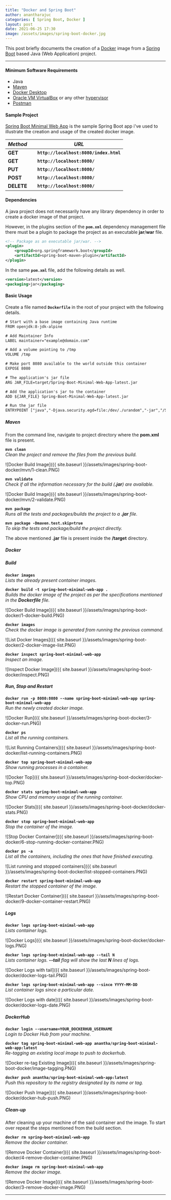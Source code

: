 ```yaml
---
title: "Docker and Spring Boot"
author: anantharajuc
categories: [ Spring Boot, Docker ]
layout: post
date: 2021-06-25 17:30
image: /assets/images/spring-boot-docker.jpg
---
```


This post briefly documents the creation of a [Docker](https://www.docker.com/) image from a [Spring Boot](https://spring.io/projects/spring-boot) based Java (Web Application) project.

---

#### Minimum Software Requirements

- Java
- [Maven](https://maven.apache.org/)
- [Docker Desktop](https://www.docker.com/products/docker-desktop)
- [Oracle VM VirtualBox](https://www.virtualbox.org/) or any other [hypervisor](https://en.wikipedia.org/wiki/Hypervisor)
- [Postman](https://www.postman.com/downloads/)

#### Sample Project

[Spring Boot Minimal Web App](https://github.com/AnanthaRajuC/Spring-Boot-Minimal-Web-App) is the sample Spring Boot app i've used to illustrate the creation and usage of the created docker image.

| *Method*   |    |  *URL*                                 |
|------------|----|----------------------------------------|
| **GET**    |    | **`http://localhost:8080/index.html`** |
| **GET**    |    | **`http://localhost:8080/`**           |
| **PUT**    |    | **`http://localhost:8080/`**           | 
| **POST**   |    | **`http://localhost:8080/`**           | 
| **DELETE** |    | **`http://localhost:8080/`**           |

#### Dependencies

A java project does not necessarily have any library dependency in order to create a docker image of that project.

However, in the plugins section of the **`pom.xml`** dependency management file there must be a plugin to package the project as an executable **jar**/**war** file.

~~~xml
<!-- Package as an executable jar/war. -->
<plugin>
	<groupId>org.springframework.boot</groupId>
	<artifactId>spring-boot-maven-plugin</artifactId>
</plugin>
~~~

In the same **`pom.xml`** file, add the following details as well.

~~~xml
<version>latest</version>
<packaging>jar</packaging>
~~~

#### Basic Usage

Create a file named **`Dockerfile`** in the root of your project with the following details.

~~~txt
# Start with a base image containing Java runtime
FROM openjdk:8-jdk-alpine

# Add Maintainer Info
LABEL maintainer="example@domain.com"

# Add a volume pointing to /tmp
VOLUME /tmp

# Make port 8080 available to the world outside this container
EXPOSE 8080

# The application's jar file
ARG JAR_FILE=target/Spring-Boot-Minimal-Web-App-latest.jar

# Add the application's jar to the container
ADD ${JAR_FILE} Spring-Boot-Minimal-Web-App-latest.jar

# Run the jar file 
ENTRYPOINT ["java","-Djava.security.egd=file:/dev/./urandom","-jar","/Spring-Boot-Minimal-Web-App-latest.jar"]
~~~

##### Maven

From the command line, navigate to project directory where the **pom.xml** file is present.

**`mvn clean`**  
*Clean the project and remove the files from the previous build.*

![Docker Build Image]({{ site.baseurl }}/assets/images/spring-boot-docker/mvn/1-clean.PNG)  

**`mvn validate`**  
*Check if all the information necessary for the build (**.jar**) are available.*

![Docker Build Image]({{ site.baseurl }}/assets/images/spring-boot-docker/mvn/2-validate.PNG)  

**`mvn package`**  
*Runs all the tests and packages/builds the project to a **.jar** file.*

**`mvn package -Dmaven.test.skip=true`**  
*To skip the tests and package/build the project directly.*

The above mentioned **.jar** file is present inside the **/target** directory.

##### Docker

##### Build 

**`docker images`**  
*Lists the already present container images.*

**`docker build -t spring-boot-minimal-web-app .`**  
*Builds the docker image of the project as per the specifications mentioned in the **Dockerfile** file.*

![Docker Build Image]({{ site.baseurl }}/assets/images/spring-boot-docker/1-docker-build.PNG)  

**`docker images`**  
*Check the docker image is generated from running the previous command.*

![List Docker Images]({{ site.baseurl }}/assets/images/spring-boot-docker/2-docker-image-list.PNG)  

**`docker inspect spring-boot-minimal-web-app`**  
*Inspect an image.*

![Inspect Docker Image]({{ site.baseurl }}/assets/images/spring-boot-docker/inspect.PNG)  

##### Run, Stop and Restart

**`docker run -p 8080:8080 --name spring-boot-minimal-web-app spring-boot-minimal-web-app`**  
*Run the newly created docker image.*

![Docker Run]({{ site.baseurl }}/assets/images/spring-boot-docker/3-docker-run.PNG)  

**`docker ps`**  
*List all the running containers.*

![List Running Containers]({{ site.baseurl }}/assets/images/spring-boot-docker/list-running-containers.PNG)  

**`docker top spring-boot-minimal-web-app`**  
*Show running processes in a container.*

![Docker Top]({{ site.baseurl }}/assets/images/spring-boot-docker/docker-top.PNG) 

**`docker stats spring-boot-minimal-web-app`**  
*Show CPU and memory usage of the running container.*

![Docker Stats]({{ site.baseurl }}/assets/images/spring-boot-docker/docker-stats.PNG) 

**`docker stop spring-boot-minimal-web-app`**  
*Stop the container of the image.*

![Stop Docker Container]({{ site.baseurl }}/assets/images/spring-boot-docker/6-stop-running-docker-container.PNG)  

**`docker ps -a`**  
*List all the containers, including the ones that have finished executing.*

![List running and stopped containers]({{ site.baseurl }}/assets/images/spring-boot-docker/list-stopped-containers.PNG)  

**`docker restart spring-boot-minimal-web-app`**  
*Restart the stopped container of the image.*

![Restart Docker Container]({{ site.baseurl }}/assets/images/spring-boot-docker/9-docker-container-restart.PNG)  

##### Logs

**`docker logs spring-boot-minimal-web-app`**  
*Lists container logs.*

![Docker Logs]({{ site.baseurl }}/assets/images/spring-boot-docker/docker-logs.PNG)  

**`docker logs spring-boot-minimal-web-app --tail N`**  
*Lists container logs. **--tail** flag will show the last **N** lines of logs.*

![Docker Logs with tail]({{ site.baseurl }}/assets/images/spring-boot-docker/docker-logs-tail.PNG)  

**`docker logs spring-boot-minimal-web-app --since YYYY-MM-DD`**  
*List container logs since a particular date.*

![Docker Logs with date]({{ site.baseurl }}/assets/images/spring-boot-docker/docker-logs-date.PNG) 

##### DockerHub

**`docker login --username=YOUR_DOCKERHUB_USERNAME`**  
*Login to Docker Hub from your machine.*

**`docker tag spring-boot-minimal-web-app anantha/spring-boot-minimal-web-app:latest`**  
*Re-tagging an existing local image to push to dockerhub.*

![Docker re-tag Existing Image]({{ site.baseurl }}/assets/images/spring-boot-docker/image-tagging.PNG)  

**`docker push anantha/spring-boot-minimal-web-app:latest`**  
*Push this repository to the registry designated by its name or tag.*

![Docker Push Image]({{ site.baseurl }}/assets/images/spring-boot-docker/docker-hub-push.PNG)  

##### Clean-up

After cleaning up your machine of the said container and the image. To start over repeat the steps mentioned from the build section.

**`docker rm spring-boot-minimal-web-app`**  
*Remove the docker container.*

![Remove Docker Container]({{ site.baseurl }}/assets/images/spring-boot-docker/4-remove-docker-container.PNG)  

**`docker image rm spring-boot-minimal-web-app`**  
*Remove the docker image.*

![Remove Docker Image]({{ site.baseurl }}/assets/images/spring-boot-docker/3-remove-docker-image.PNG)  

---


